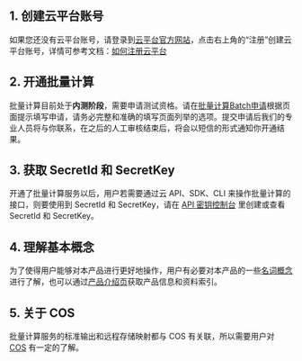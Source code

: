 ## 1. 创建云平台账号
如果您还没有云平台账号，请登录到[云平台官方网站](http://tcecqpoc.fsphere.cn/)，点击右上角的“注册”创建云平台账号，详情可参考文档：[如何注册云平台](
//tce.fsphere.cn/document/product/378/3696)
## 2. 开通批量计算
批量计算目前处于**内测阶段**，需要申请测试资格。请在[批量计算Batch申请](http://tcecqpoc.fsphere.cn/act/apply/Batch)根据页面提示填写申请，请务必完整和准确的填写页面列举的选项。提交申请后我们的专业人员将与你联系，在之后的人工审核结束后，将会以短信的形式通知你开通结果。
## 3. 获取 SecretId 和 SecretKey
开通了批量计算服务以后，用户若需要通过云 API、SDK、CLI 来操作批量计算的接口，则要使用到 SecretId 和 SecretKey，请在 [API 密钥控制台](http://console.tcecqpoc.fsphere.cn/capi) 里创建或查看 SecretId 和 SecretKey。
## 4. 理解基本概念
为了使得用户能够对本产品进行更好地操作，用户有必要对本产品的一些[名词概念](//tce.fsphere.cn/document/product/599/10396)进行了解，也可以通过[产品介绍页](http://tcecqpoc.fsphere.cn/product/Batch)获取产品信息和资料索引。
## 5. 关于 COS
批量计算服务的标准输出和远程存储映射都与 COS 有关联，所以需要用户对  [COS](
//tce.fsphere.cn/document/product/436/6222) 有一定的了解。